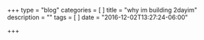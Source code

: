 +++
type = "blog"
categories = [
]
title = "why im building 2dayim"
description = ""
tags = [
]
date = "2016-12-02T13:27:24-06:00"

+++

